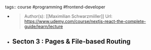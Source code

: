 tags:: course #programming #frontend-developer

- >Author(s): [[Maximilian Schwarzmiiller]]
  Url: https://www.udemy.com/course/nextjs-react-the-complete-guide/learn/lecture
- Secton 3 : Pages & File-based Routing
	-